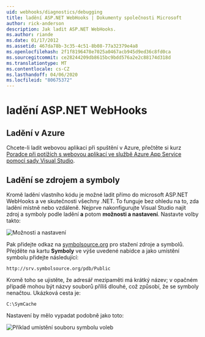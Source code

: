 ```yaml
---
uid: webhooks/diagnostics/debugging
title: ladění ASP.NET WebHooks | Dokumenty společnosti Microsoft
author: rick-anderson
description: Jak ladit ASP.NET WebHooks.
ms.author: riande
ms.date: 01/17/2012
ms.assetid: 467da78b-3c35-4c51-8b08-77a32379e4a8
ms.openlocfilehash: 2f1f8196478e7025a0467acb945d9ed36c8fd0ca
ms.sourcegitcommit: ce28244209db8615bc9bdd576a2e2c88174d318d
ms.translationtype: MT
ms.contentlocale: cs-CZ
ms.lasthandoff: 04/06/2020
ms.locfileid: "80675372"
---
```

# <a name="aspnet-webhooks-debugging"></a>ladění ASP.NET WebHooks

## <a name="debugging-in-azure"></a>Ladění v Azure

Chcete-li ladit webovou aplikaci při spuštění v Azure, přečtěte si kurz [Poradce při potížích s webovou aplikací ve službě Azure App Service pomocí sady Visual Studio](https://azure.microsoft.com/documentation/articles/web-sites-dotnet-troubleshoot-visual-studio/#webserverlogs).

## <a name="debugging-with-source-and-symbols"></a>Ladění se zdrojem a symboly

Kromě ladění vlastního kódu je možné ladit přímo do microsoft ASP.NET WebHooks a ve skutečnosti všechny .NET. To funguje bez ohledu na to, zda ladění místně nebo vzdáleně. Nejprve nakonfigurujte Visual Studio najít zdroj a symboly podle ladění **a** potom **možnosti a nastavení**. Nastavte volby takto:

![Možnosti a nastavení](_static/SourceSymbols.png)

Pak přidejte odkaz na [symbolsource.org](http://symbolsource.org) pro stažení zdroje a symbolů. Přejděte na kartu **Symboly** ve výše uvedené nabídce a jako umístění symbolu přidejte následující:

```
http://srv.symbolsource.org/pdb/Public
```

Kromě toho se ujistěte, že adresář mezipaměti má krátký název; v opačném případě mohou být názvy souborů příliš dlouhé, což způsobí, že se symboly nenačtou. Ukázková cesta je:

```
C:\SymCache
```

Nastavení by mělo vypadat podobně jako toto:

![Příklad umístění souboru symbolu voleb](_static/SymSource.png)
